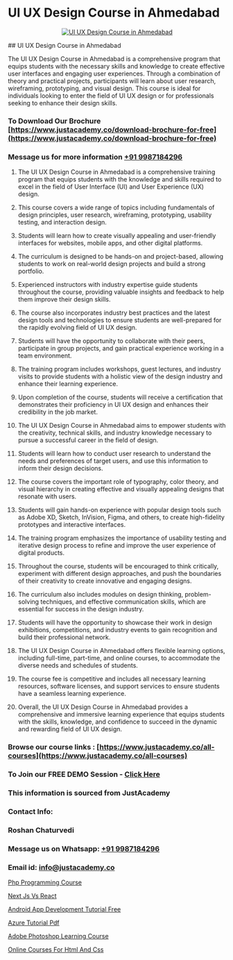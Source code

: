 # UI UX Design Course in Ahmedabad

<p align="center">
  <a href="https://justacademy.co/all-courses">
    <img src="https://ibb.co/CngWr2j" alt="UI UX Design Course in Ahmedabad">
  </a>
</p>
## UI UX Design Course in Ahmedabad

The UI UX Design Course in Ahmedabad is a comprehensive program that equips students with the necessary skills and knowledge to create effective user interfaces and engaging user experiences. Through a combination of theory and practical projects, participants will learn about user research, wireframing, prototyping, and visual design. This course is ideal for individuals looking to enter the field of UI UX design or for professionals seeking to enhance their design skills.
### To Download Our Brochure [https://www.justacademy.co/download-brochure-for-free](https://www.justacademy.co/download-brochure-for-free)
### Message us for more information [+91 9987184296](https://api.whatsapp.com/send?phone=919987184296)
1) The UI UX Design Course in Ahmedabad is a comprehensive training program that equips students with the knowledge and skills required to excel in the field of User Interface (UI) and User Experience (UX) design.

2) This course covers a wide range of topics including fundamentals of design principles, user research, wireframing, prototyping, usability testing, and interaction design.

3) Students will learn how to create visually appealing and user-friendly interfaces for websites, mobile apps, and other digital platforms.

4) The curriculum is designed to be hands-on and project-based, allowing students to work on real-world design projects and build a strong portfolio.

5) Experienced instructors with industry expertise guide students throughout the course, providing valuable insights and feedback to help them improve their design skills.

6) The course also incorporates industry best practices and the latest design tools and technologies to ensure students are well-prepared for the rapidly evolving field of UI UX design.

7) Students will have the opportunity to collaborate with their peers, participate in group projects, and gain practical experience working in a team environment.

8) The training program includes workshops, guest lectures, and industry visits to provide students with a holistic view of the design industry and enhance their learning experience.

9) Upon completion of the course, students will receive a certification that demonstrates their proficiency in UI UX design and enhances their credibility in the job market.

10) The UI UX Design Course in Ahmedabad aims to empower students with the creativity, technical skills, and industry knowledge necessary to pursue a successful career in the field of design.

11) Students will learn how to conduct user research to understand the needs and preferences of target users, and use this information to inform their design decisions.

12) The course covers the important role of typography, color theory, and visual hierarchy in creating effective and visually appealing designs that resonate with users.

13) Students will gain hands-on experience with popular design tools such as Adobe XD, Sketch, InVision, Figma, and others, to create high-fidelity prototypes and interactive interfaces.

14) The training program emphasizes the importance of usability testing and iterative design process to refine and improve the user experience of digital products.

15) Throughout the course, students will be encouraged to think critically, experiment with different design approaches, and push the boundaries of their creativity to create innovative and engaging designs.

16) The curriculum also includes modules on design thinking, problem-solving techniques, and effective communication skills, which are essential for success in the design industry.

17) Students will have the opportunity to showcase their work in design exhibitions, competitions, and industry events to gain recognition and build their professional network.

18) The UI UX Design Course in Ahmedabad offers flexible learning options, including full-time, part-time, and online courses, to accommodate the diverse needs and schedules of students.

19) The course fee is competitive and includes all necessary learning resources, software licenses, and support services to ensure students have a seamless learning experience.

20) Overall, the UI UX Design Course in Ahmedabad provides a comprehensive and immersive learning experience that equips students with the skills, knowledge, and confidence to succeed in the dynamic and rewarding field of UI UX design.

### Browse our course links : [https://www.justacademy.co/all-courses](https://www.justacademy.co/all-courses) 
### To Join our FREE DEMO Session - [Click Here](https://www.justacademy.co/register-for-course-demo)


### This information is sourced from JustAcademy
### Contact Info:
### Roshan Chaturvedi
### Message us on Whatsapp: [+91 9987184296](https://api.whatsapp.com/send?phone=919987184296)
### Email id: [info@justacademy.co](mailto:info@justacademy.co)
                
[Php Programming Course](https://www.linkedin.com/pulse/php-programming-course-software-training-sunnyvale-fzcxc?trackingId=c3%2Fmv%2BWepn%2FVSIWjm9uTDA%3D%3D&lipi=urn%3Ali%3Apage%3Ad_flagship3_company_admin%3Bps8c9B%2FKRMCWHgOgNCOx7w%3D%3D)

[Next Js Vs React](https://www.linkedin.com/pulse/next-js-vs-react-justacademy-liverpool-cft6f?trackingId=wuYfC0VPFXzT%2F1y%2BzOICSQ%3D%3D&lipi=urn%3Ali%3Apage%3Ad_flagship3_company_admin%3BwUUQsYTGTZy3zMvOP%2FpbFA%3D%3D)

[Android App Development Tutorial Free](https://medium.com/@akanshapatil/android-app-development-tutorial-free-16933edaac81)

[Azure Tutorial Pdf](https://medium.com/@mistersumit961/azure-tutorial-pdf-a6084a96bf38)

[Adobe Photoshop Learning Course](https://justacademyin.github.io/justacademy/adobe-photoshop-learning-course)

[Online Courses For Html And Css](https://justacademyin.github.io/justacademy/online-courses-for-html-and-css)

